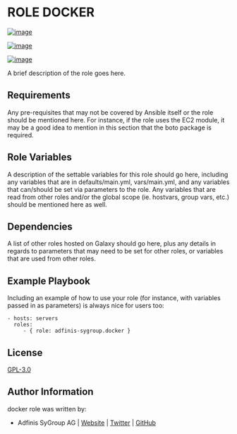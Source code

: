 ROLE DOCKER
===========

[![image](https://img.shields.io/github/license/adfinis-sygroup/ansible-role-docker.svg?style=flat-square)](https://github.com/adfinis-sygroup/ansible-role-docker/blob/master/LICENSE)

[![image](https://img.shields.io/travis/adfinis-sygroup/ansible-role-docker.svg?style=flat-square)](https://travis-ci.org/adfinis-sygroup/ansible-role-docker)

[![image](https://img.shields.io/badge/galaxy-adfinis--sygroup.docker-660198.svg?style=flat-square)](https://galaxy.ansible.com/adfinis-sygroup/docker)

A brief description of the role goes here.

Requirements
------------

Any pre-requisites that may not be covered by Ansible itself or the role
should be mentioned here. For instance, if the role uses the EC2 module,
it may be a good idea to mention in this section that the boto package
is required.

Role Variables
--------------

A description of the settable variables for this role should go here,
including any variables that are in defaults/main.yml, vars/main.yml,
and any variables that can/should be set via parameters to the role. Any
variables that are read from other roles and/or the global scope (ie.
hostvars, group vars, etc.) should be mentioned here as well.

Dependencies
------------

A list of other roles hosted on Galaxy should go here, plus any details
in regards to parameters that may need to be set for other roles, or
variables that are used from other roles.

Example Playbook
----------------

Including an example of how to use your role (for instance, with
variables passed in as parameters) is always nice for users too:

``` {.sourceCode .yaml}
- hosts: servers
  roles:
     - { role: adfinis-sygroup.docker }
```

License
-------

[GPL-3.0](https://github.com/adfinis-sygroup/ansible-role-docker/blob/master/LICENSE)

Author Information
------------------

docker role was written by:

-   Adfinis SyGroup AG \| [Website](https://www.adfinis-sygroup.ch/) \|
    [Twitter](https://twitter.com/adfinissygroup) \|
    [GitHub](https://github.com/adfinis-sygroup)
